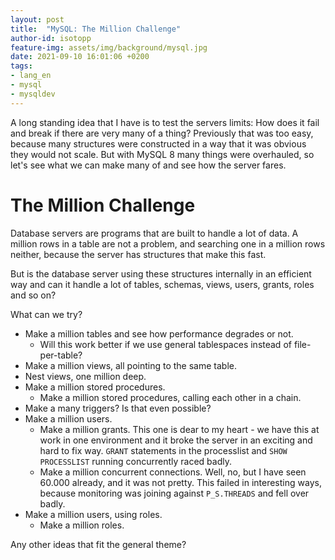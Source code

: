 ```yaml
---
layout: post
title:  "MySQL: The Million Challenge"
author-id: isotopp
feature-img: assets/img/background/mysql.jpg
date: 2021-09-10 16:01:06 +0200
tags:
- lang_en
- mysql
- mysqldev
---
```

A long standing idea that I have is to test the servers limits: 
How does it fail and break if there are very many of a thing? 
Previously that was too easy, because many structures were constructed in a way that it was obvious they would not scale.
But with MySQL 8 many things were overhauled, so let's see what we can make many of and see how the server fares.

# The Million Challenge

Database servers are programs that are built to handle a lot of data. A million rows in a table are not a problem, and searching one in a million rows neither, because the server has structures that make this fast.

But is the database server using these structures internally in an efficient way and can it handle a lot of tables, schemas, views, users, grants, roles and so on?

What can we try?

- Make a million tables and see how performance degrades or not.
  - Will this work better if we use general tablespaces instead of file-per-table?
- Make a million views, all pointing to the same table.
- Nest views, one million deep.
- Make a million stored procedures.
  - Make a million stored procedures, calling each other in a chain.
- Make a many triggers? Is that even possible?
- Make a million users.
  - Make a million grants. This one is dear to my heart - we have this at work in one environment and it broke the server in an exciting and hard to fix way. `GRANT` statements in the processlist and `SHOW PROCESSLIST` running concurrently raced badly.
  - Make a million concurrent connections. Well, no, but I have seen 60.000 already, and it was not pretty. This failed in interesting ways, because monitoring was joining against `P_S.THREADS` and fell over badly.
- Make a million users, using roles.
  - Make a million roles.

Any other ideas that fit the general theme?

